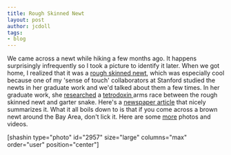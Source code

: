 ```yaml
---
title: Rough Skinned Newt
layout: post
author: jcdoll
tags:
- blog
---
```


We came across a newt while hiking a few months ago. It happens surprisingly infrequently so I took a picture to identify it later. When we got home, I realized that it was a [rough skinned newt](http://en.wikipedia.org/wiki/Rough-skinned_newt), which was especially cool because one of my 'sense of touch' collaborators at Stanford studied the newts in her graduate work and we'd talked about them a few times. In her graduate work, she [researched](http://www.nature.com/nature/journal/v434/n7034/abs/nature03444.html) a [tetrodoxin ](http://en.wikipedia.org/wiki/Tetrodotoxin)arms race between the rough skinned newt and garter snake. Here's a [newspaper article](http://www.deseretnews.com/article/600125315/Garter-snakes-newts-in-genetic-war.html) that nicely summarizes it. What it all boils down to is that if you come across a brown newt around the Bay Area, don't lick it. Here are some [more](http://www.californiaherps.com/salamanders/pages/t.granulosa.html) photos and videos.

[shashin type="photo" id="2957" size="large" columns="max" order="user" position="center"]
